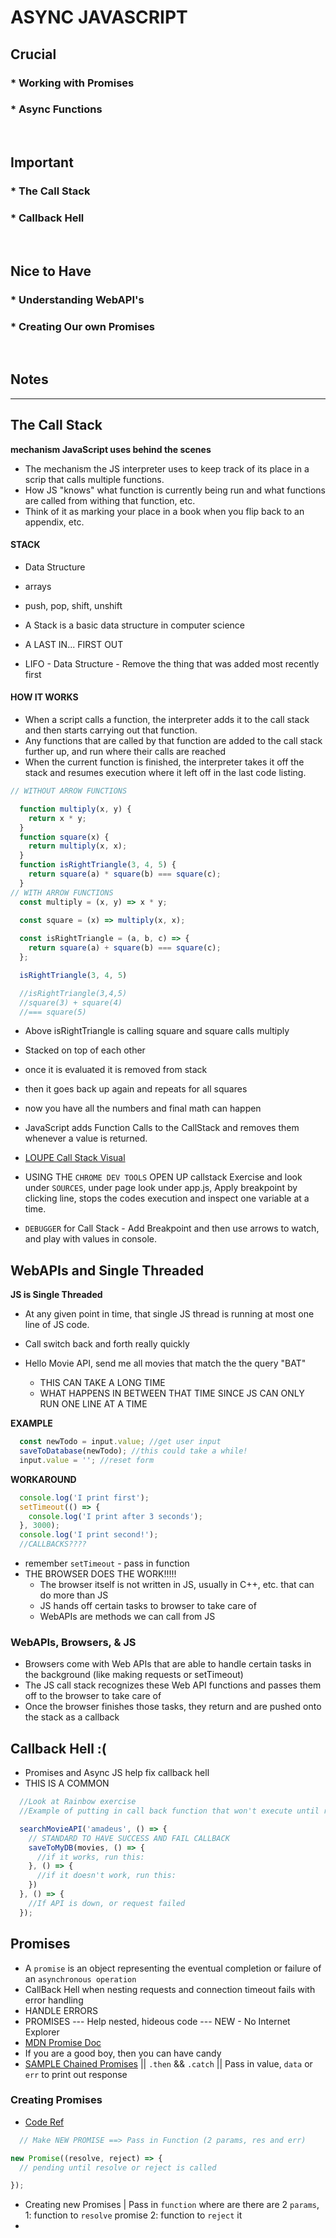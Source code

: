 # ASYNC JAVASCRIPT

## Crucial 

### * Working with Promises
### * Async Functions

<br>

## Important 

### * The Call Stack
### * Callback Hell


<br>

## Nice to Have

### * Understanding WebAPI's
### * Creating Our own Promises


<br>

## Notes

<hr>

## The Call Stack
**mechanism JavaScript uses behind the scenes**

- The mechanism the JS interpreter uses to keep track of its place in a scrip that calls multiple functions.
- How JS "knows" what function is currently being run and what functions are called from withing that function, etc.
- Think of it as marking your place in a book when you flip back to an appendix, etc.

#### **STACK**
- Data Structure 
- arrays
- push, pop, shift, unshift

- A Stack is a basic data structure in computer science
- A LAST IN... FIRST OUT
- LIFO - Data Structure - Remove the thing that was added most recently first

#### **HOW IT WORKS**
- When a script calls a function, the interpreter adds it to the call stack and then starts carrying out that function.
- Any functions that are called by that function are added to the call stack further up, and run where their calls are reached
- When the current function is finished, the interpreter takes it off the stack and resumes execution where it left off in the last code listing.

```js
// WITHOUT ARROW FUNCTIONS

  function multiply(x, y) {
    return x * y;
  }
  function square(x) {
    return multiply(x, x);
  }
  function isRightTriangle(3, 4, 5) {
    return square(a) * square(b) === square(c);
  } 
// WITH ARROW FUNCTIONS
  const multiply = (x, y) => x * y;
  
  const square = (x) => multiply(x, x);

  const isRightTriangle = (a, b, c) => {
    return square(a) + square(b) === square(c);
  };

  isRightTriangle(3, 4, 5)

  //isRightTriangle(3,4,5)
  //square(3) + square(4) 
  //=== square(5)
```
- Above isRightTriangle is calling square and square calls multiply
- Stacked on top of each other
- once it is evaluated it is removed from stack
- then it goes back up again and repeats for all squares
- now you have all the numbers and final math can happen

- JavaScript adds Function Calls to the CallStack and removes them whenever a value is returned.

- [LOUPE Call Stack Visual](http://latentflip.com/loupe/?code=ZnVuY3Rpb24gbXVsdGlwbHkoeCx5KSB7CiAgICByZXR1cm4geCAqIHk7Cn0KCmZ1bmN0aW9uIHNxdWFyZSh4KSB7CiAgICByZXR1cm4gbXVsdGlwbHkoeCx4KTsKfQoKZnVuY3Rpb24gaXNSaWdodFRyaWFuZ2xlKGEsYixjKXsKICAgIHJldHVybiBzcXVhcmUoYSkgKyBzcXVhcmUoYikgPT09IHNxdWFyZShjKTsKfQoKaXNSaWdodFRyaWFuZ2xlKDMsNCw1KQ%3D%3D!!!)

- USING THE `CHROME DEV TOOLS` OPEN UP callstack Exercise and look under `SOURCES`, under page look under app.js, Apply breakpoint by clicking line, stops the codes execution and inspect one variable at a time.
- `DEBUGGER` for Call Stack - Add Breakpoint and then use arrows to watch, and play with values in console. 

## WebAPIs and Single Threaded
**JS is Single Threaded**
- At any given point in time, that single JS thread is running at most one line of JS code.
- Call switch back and forth really quickly

- Hello Movie API, send me all movies that match the the query "BAT"
  - THIS CAN TAKE A LONG TIME 
  - WHAT HAPPENS IN BETWEEN THAT TIME SINCE JS CAN ONLY RUN ONE LINE AT A TIME

**EXAMPLE**
```js
  const newTodo = input.value; //get user input
  saveToDatabase(newTodo); //this could take a while!
  input.value = ''; //reset form
```
**WORKAROUND**
```js
  console.log('I print first');
  setTimeout(() => {
    console.log('I print after 3 seconds');
  }, 3000);
  console.log('I print second!');
  //CALLBACKS????
```
- remember `setTimeout` - pass in function
- THE BROWSER DOES THE WORK!!!!!
  - The browser itself is not written in JS, usually in C++, etc. that can do more than JS 
  - JS hands off certain tasks to browser to take care of
  - WebAPIs are methods we can call from JS

### WebAPIs, Browsers, & JS
- Browsers come with Web APIs that are able to handle certain tasks in the background (like making requests or setTimeout)
- The JS call stack recognizes these Web API functions and passes them off to the browser to take care of
- Once the browser finishes those tasks, they return and are pushed onto the stack as a callback

## Callback Hell :(
  - Promises and Async JS help fix callback hell 
  - THIS IS A COMMON 
```js
  //Look at Rainbow exercise
  //Example of putting in call back function that won't execute until request is done

  searchMovieAPI('amadeus', () => {
    // STANDARD TO HAVE SUCCESS AND FAIL CALLBACK
    saveToMyDB(movies, () => {
      //if it works, run this:
    }, () => {
      //if it doesn't work, run this:
    })
  }, () => {
    //If API is down, or request failed
  });
```
## Promises
- A `promise` is an object representing the eventual completion or failure of an `asynchronous operation`
- CallBack Hell when nesting requests and connection timeout fails with error handling
- HANDLE ERRORS
- PROMISES --- Help nested, hideous code --- NEW - No Internet Explorer
- [MDN Promise Doc](https://developer.mozilla.org/en-US/docs/Web/JavaScript/Reference/Global_Objects/Promise)
- If you are a good boy, then you can have candy
- [SAMPLE Chained Promises](04_promises/PromisesIntro/app.js) || `.then` && `.catch` || Pass in value, `data` or `err` to print out response
### Creating Promises
- [Code Ref](04_promises/CreatingPromises/app.js)
```js
  // Make NEW PROMISE ==> Pass in Function (2 params, res and err)

new Promise((resolve, reject) => {
  // pending until resolve or reject is called

});
```
- Creating new Promises | Pass in `function` where are there are 2 `params`, 1: function to `resolve` promise 2: function to `reject` it 
- 







